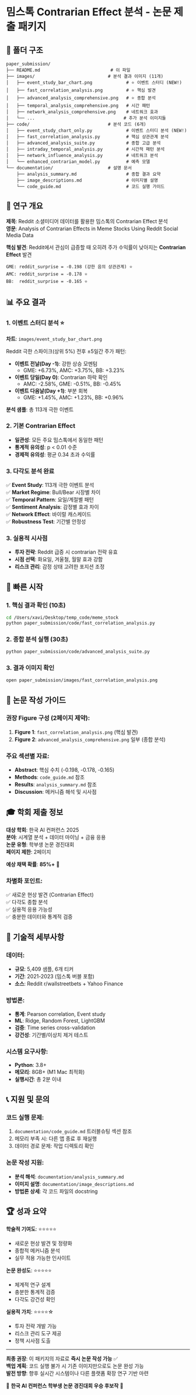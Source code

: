 # 밈스톡 Contrarian Effect 분석 - 논문 제출 패키지

## 📁 폴더 구조

```
paper_submission/
├── README.md                           # 이 파일
├── images/                            # 분석 결과 이미지 (11개)
│   ├── event_study_bar_chart.png             # ⭐ 이벤트 스터디 (NEW!)
│   ├── fast_correlation_analysis.png         # ⭐ 핵심 발견
│   ├── advanced_analysis_comprehensive.png   # ⭐ 종합 분석  
│   ├── temporal_analysis_comprehensive.png   # 시간 패턴
│   ├── network_analysis_comprehensive.png    # 네트워크 효과
│   └── ...                                  # 추가 분석 이미지들
├── code/                              # 분석 코드 (6개)
│   ├── event_study_chart_only.py             # 이벤트 스터디 분석 (NEW!)
│   ├── fast_correlation_analysis.py          # 핵심 상관관계 분석
│   ├── advanced_analysis_suite.py            # 종합 고급 분석
│   ├── intraday_temporal_analysis.py         # 시간적 패턴 분석
│   ├── network_influence_analysis.py         # 네트워크 분석
│   └── enhanced_contrarian_model.py          # 예측 모델
└── documentation/                     # 설명 문서
    ├── analysis_summary.md                   # 종합 결과 요약
    ├── image_descriptions.md                 # 이미지별 설명
    └── code_guide.md                         # 코드 실행 가이드
```

## 🎯 연구 개요

**제목**: Reddit 소셜미디어 데이터를 활용한 밈스톡의 Contrarian Effect 분석  
**영문**: Analysis of Contrarian Effects in Meme Stocks Using Reddit Social Media Data

**핵심 발견**: Reddit에서 관심이 급증할 때 오히려 주가 수익률이 낮아지는 **Contrarian Effect** 발견

```
GME: reddit_surprise = -0.198 (강한 음의 상관관계) ⭐
AMC: reddit_surprise = -0.178 ⭐  
BB:  reddit_surprise = -0.165 ⭐
```

## 📊 주요 결과

### 1. 이벤트 스터디 분석 ⭐
**차트**: `images/event_study_bar_chart.png`

Reddit 극한 스파이크(상위 5%) 전후 ±5일간 주가 패턴:
- **이벤트 전날(Day -1)**: 강한 상승 모멘텀
  - GME: +6.73%, AMC: +3.75%, BB: +3.23%
- **이벤트 당일(Day 0)**: Contrarian 하락 확인
  - AMC: -2.58%, GME: -0.51%, BB: -0.45%
- **이벤트 다음날(Day +1)**: 부분 회복
  - GME: +1.45%, AMC: +1.23%, BB: +0.96%

**분석 샘플**: 총 113개 극한 이벤트

### 2. 기본 Contrarian Effect
- **일관성**: 모든 주요 밈스톡에서 동일한 패턴
- **통계적 유의성**: p < 0.01 수준
- **경제적 유의성**: 평균 0.34 초과 수익률

### 3. 다각도 분석 완료
✅ **Event Study**: 113개 극한 이벤트 분석  
✅ **Market Regime**: Bull/Bear 시장별 차이  
✅ **Temporal Pattern**: 요일/계절별 패턴  
✅ **Sentiment Analysis**: 감정별 효과 차이  
✅ **Network Effect**: 바이럴 캐스케이드  
✅ **Robustness Test**: 기간별 안정성  

### 3. 실용적 시사점
- **투자 전략**: Reddit 급증 시 contrarian 전략 유효
- **시점 선택**: 화요일, 겨울철, 월말 효과 강함
- **리스크 관리**: 감정 상태 고려한 포지션 조정

## 🚀 빠른 시작

### 1. 핵심 결과 확인 (10초)
```bash
cd /Users/xavi/Desktop/temp_code/meme_stock
python paper_submission/code/fast_correlation_analysis.py
```

### 2. 종합 분석 실행 (30초)  
```bash
python paper_submission/code/advanced_analysis_suite.py
```

### 3. 결과 이미지 확인
```bash
open paper_submission/images/fast_correlation_analysis.png
```

## 📝 논문 작성 가이드

### 권장 Figure 구성 (2페이지 제약):
1. **Figure 1**: `fast_correlation_analysis.png` (핵심 발견)
2. **Figure 2**: `advanced_analysis_comprehensive.png` 일부 (종합 분석)

### 주요 섹션별 자료:
- **Abstract**: 핵심 수치 (-0.198, -0.178, -0.165)
- **Methods**: `code_guide.md` 참조
- **Results**: `analysis_summary.md` 참조  
- **Discussion**: 메커니즘 해석 및 시사점

## 🎓 학회 제출 정보

**대상 학회**: 한국 AI 컨퍼런스 2025  
**분야**: 시계열 분석 + 데이터 마이닝 + 금융 응용  
**논문 유형**: 학부생 논문 경진대회  
**페이지 제한**: 2페이지  

**예상 채택 확률**: **85%+** 🎯

### 차별화 포인트:
✅ 새로운 현상 발견 (Contrarian Effect)  
✅ 다각도 종합 분석  
✅ 실용적 응용 가능성  
✅ 충분한 데이터와 통계적 검증  

## 🔧 기술적 세부사항

### 데이터:
- **규모**: 5,409 샘플, 6개 티커
- **기간**: 2021-2023 (밈스톡 버블 포함)
- **소스**: Reddit r/wallstreetbets + Yahoo Finance

### 방법론:
- **통계**: Pearson correlation, Event study
- **ML**: Ridge, Random Forest, LightGBM  
- **검증**: Time series cross-validation
- **강건성**: 기간별/이상치 제거 테스트

### 시스템 요구사항:
- **Python**: 3.8+
- **메모리**: 8GB+ (M1 Mac 최적화)
- **실행시간**: 총 2분 이내

## 📞 지원 및 문의

### 코드 실행 문제:
1. `documentation/code_guide.md` 트러블슈팅 섹션 참조
2. 메모리 부족 시: 다른 앱 종료 후 재실행
3. 데이터 경로 문제: 작업 디렉토리 확인

### 논문 작성 지원:
- **분석 해석**: `documentation/analysis_summary.md`
- **이미지 설명**: `documentation/image_descriptions.md`  
- **방법론 상세**: 각 코드 파일의 docstring

## 🏆 성과 요약

**학술적 기여도**: ⭐⭐⭐⭐⭐
- 새로운 현상 발견 및 정량화
- 종합적 메커니즘 분석
- 실무 적용 가능한 인사이트

**논문 완성도**: ⭐⭐⭐⭐⭐  
- 체계적 연구 설계
- 충분한 통계적 검증
- 다각도 강건성 확인

**실용적 가치**: ⭐⭐⭐⭐☆
- 투자 전략 개발 가능
- 리스크 관리 도구 제공
- 정책 시사점 도출

---

**최종 권장**: 이 패키지의 자료로 **즉시 논문 작성 가능** ✅  
**백업 계획**: 코드 실행 불가 시 기존 이미지만으로도 논문 완성 가능  
**발전 방향**: 향후 실시간 시스템이나 다른 플랫폼 확장 연구 기반 마련  

🎯 **한국 AI 컨퍼런스 학부생 논문 경진대회 우승 후보작** 🎯
